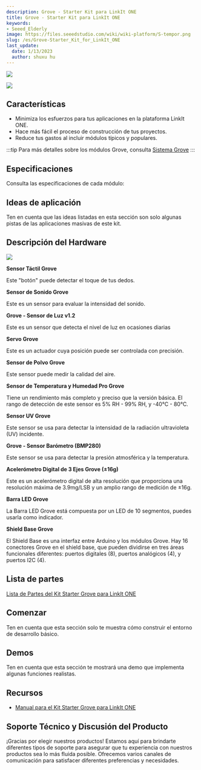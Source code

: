 ```yaml
---
description: Grove - Starter Kit para LinkIt ONE
title: Grove - Starter Kit para LinkIt ONE
keywords:
- Seeed_Elderly
image: https://files.seeedstudio.com/wiki/wiki-platform/S-tempor.png
slug: /es/Grove-Starter_Kit_for_LinkIt_ONE
last_update:
  date: 1/13/2023
  author: shuxu hu
---
```


![](https://files.seeedstudio.com/wiki/Grove-Starter_Kit_for_LinkIt_ONE/img/Grove_Starter_Kit_for_LinkIt_ONE_530x397.jpg)

<!-- Grove - Starter Kit for LinkIt ONE is a toolkit for building your applications quicker and easier with LinkIt ONE development platform. With this kit, you can concentrate just on design process for your projects which will save you lots for time or expenses. It consist of the most popular modules for build IoT (Internet of Things) applications such as [Base Shield](/es/Base_Shield_V2). -->

[![](https://files.seeedstudio.com/wiki/common/Get_One_Now_Banner.png)](https://www.seeedstudio.com/depot/Grove-Starter-Kit-for-LinkIt-ONE-p-2028.html)

Características
--------

-   Minimiza los esfuerzos para tus aplicaciones en la plataforma LinkIt ONE.
-   Hace más fácil el proceso de construcción de tus proyectos.
-   Reduce tus gastos al incluir módulos típicos y populares.

:::tip
    Para más detalles sobre los módulos Grove, consulta [Sistema Grove](https://wiki.seeedstudio.com/es/Grove_System/)
:::

Especificaciones
-------------

Consulta las especificaciones de cada módulo:

<!-- -   [Grove - Dust Sensor](/es/Grove-Dust_Sensor#Specification)
-   [Grove - Temperature and Humidity Sensor Pro](/es/Grove-Temperature_and_Humidity_Sensor_Pro#specifications)
-   [Grove - Sound Sensor](/es/Grove-Sound_Sensor#Specifications)
-   [Grove - UV Sensor](/es/Grove-UV_Sensor#specifications)
-   [Grove - Barometer Sensor (BMP280)](/es/Grove-Barometer_Sensor-BMP280#specifications)
-   [Grove - Light Sensor v1.2](/es/Grove-Light_Sensor)
-   [Grove - 3-Axis Digital Accelerometer(±16g)](/es/Grove-3-Axis_Digital_Accelerometer-16g)
-   [Grove - LED Bar](/es/Grove-LED_Bar)
-   [Grove - Servo](/es/Grove-Servo#Specification)
-   [Grove - Touch Sensor](/es/Grove-Touch_Sensor#specifications)
-   [Grove - Base shield v2](/es/Base_Shield_V2) -->

Ideas de aplicación
-----------------

<!-- You can build [secret box](/es/Secret_Box) and other funny applications. -->

Ten en cuenta que las ideas listadas en esta sección son solo algunas pistas de las aplicaciones masivas de este kit.

Descripción del Hardware
-----------------

![](https://files.seeedstudio.com/wiki/Grove-Starter_Kit_for_LinkIt_ONE/img/Grove_Starter_Kit_for_LinkIt_ONE_modules.jpg)

**Sensor Táctil Grove**

Este "botón" puede detectar el toque de tus dedos.

**Sensor de Sonido Grove**

Este es un sensor para evaluar la intensidad del sonido.

**Grove - Sensor de Luz v1.2**

Este es un sensor que detecta el nivel de luz en ocasiones diarias

**Servo Grove**

Este es un actuador cuya posición puede ser controlada con precisión.

**Sensor de Polvo Grove**

Este sensor puede medir la calidad del aire.

**Sensor de Temperatura y Humedad Pro Grove**

Tiene un rendimiento más completo y preciso que la versión básica. El rango de detección de este sensor es 5% RH - 99% RH, y -40°C - 80°C.

**Sensor UV Grove**

Este sensor se usa para detectar la intensidad de la radiación ultravioleta (UV) incidente.

**Grove - Sensor Barómetro (BMP280)**

Este sensor se usa para detectar la presión atmosférica y la temperatura.

**Acelerómetro Digital de 3 Ejes Grove (±16g)**

Este es un acelerómetro digital de alta resolución que proporciona una resolución máxima de 3.9mg/LSB y un amplio rango de medición de ±16g.

**Barra LED Grove**

La Barra LED Grove está compuesta por un LED de 10 segmentos, puedes usarla como indicador.

**Shield Base Grove**

El Shield Base es una interfaz entre Arduino y los módulos Grove. Hay 16 conectores Grove en el shield base, que pueden dividirse en tres áreas funcionales diferentes: puertos digitales (8), puertos analógicos (4), y puertos I2C (4).

Lista de partes
---------

[Lista de Partes del Kit Starter Grove para LinkIt ONE](https://files.seeedstudio.com/wiki/Grove-Starter_Kit_for_LinkIt_ONE/res/Parts_List_Grove_Starter_Kit_for_LinkIt_ONE.pdf)

Comenzar
-----------

Ten en cuenta que esta sección solo te muestra cómo construir el entorno de desarrollo básico.

<!-- [Guide on build basic development environment](/es/LinkIt_ONE) for LinkIt ONE. -->

Demos
-----

Ten en cuenta que esta sección te mostrará una demo que implementa algunas funciones realistas.

<!-- Find the complete recipe here: [Secret_Box](/es/Secret_Box) -->

Recursos
---------

- [Manual para el Kit Starter Grove para LinkIt ONE](https://files.seeedstudio.com/wiki/Grove-Starter_Kit_for_LinkIt_ONE/res/Manual_for_Grove_Starter_kit_for_LinkIt_ONE_compressed.pdf)


<!-- This Markdown file was created from https://www.seeedstudio.com/wiki/Grove_-_Starter_Kit_for_LinkIt_ONE -->

## Soporte Técnico y Discusión del Producto

¡Gracias por elegir nuestros productos! Estamos aquí para brindarte diferentes tipos de soporte para asegurar que tu experiencia con nuestros productos sea lo más fluida posible. Ofrecemos varios canales de comunicación para satisfacer diferentes preferencias y necesidades.

<div class="button_tech_support_container">
<a href="https://forum.seeedstudio.com/" class="button_forum"></a> 
<a href="https://www.seeedstudio.com/contacts" class="button_email"></a>
</div>

<div class="button_tech_support_container">
<a href="https://discord.gg/eWkprNDMU7" class="button_discord"></a> 
<a href="https://github.com/Seeed-Studio/wiki-documents/discussions/69" class="button_discussion"></a>
</div>